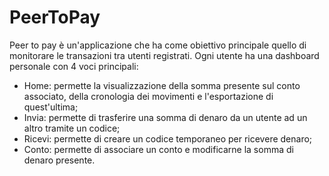 # PeerToPay
Peer to pay è un'applicazione che ha come obiettivo principale quello di monitorare le transazioni tra utenti registrati.
Ogni utente ha una dashboard personale con 4 voci principali:
- Home: permette la visualizzazione della somma presente sul conto associato, della cronologia dei movimenti e l'esportazione di quest'ultima;
- Invia: permette di trasferire una somma di denaro da un utente ad un altro tramite un codice;
- Ricevi: permette di creare un codice temporaneo per ricevere denaro;
- Conto: permette di associare un conto e modificarne la somma di denaro presente.
